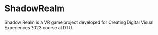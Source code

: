 # ShadowRealm
Shadow Realm is a VR game project developed for Creating Digital Visual Experiences 2023 course at DTU.
